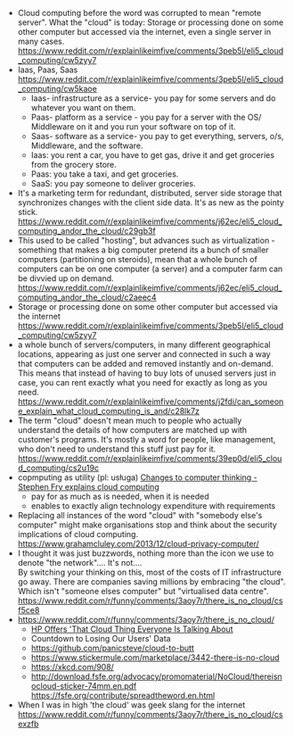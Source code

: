 - Cloud computing before the word was corrupted to mean "remote server". What the "cloud" is today: Storage or processing done on some other computer but accessed via the internet, even a single server in many cases. https://www.reddit.com/r/explainlikeimfive/comments/3peb5l/eli5_cloud_computing/cw5zyy7
- Iaas, Paas, Saas https://www.reddit.com/r/explainlikeimfive/comments/3peb5l/eli5_cloud_computing/cw5kaoe
  - Iaas- infrastructure as a service- you pay for some servers and do whatever you want on them.
  - Paas- platform as a service - you pay for a server with the OS/ Middleware on it and you run your software on top of it.
  - Saas- software as a service- you pay to get everything, servers, o/s, Middleware, and the software.
  - Iaas: you rent a car, you have to get gas, drive it and get groceries from the grocery store.
  - Paas: you take a taxi, and get groceries.
  - SaaS: you pay someone to deliver groceries.
- It's a marketing term for redundant, distributed, server side storage that synchronizes changes with the client side data. It's as new as the pointy stick. https://www.reddit.com/r/explainlikeimfive/comments/j62ec/eli5_cloud_computing_andor_the_cloud/c29gb3f
- This used to be called "hosting", but advances such as virtualization - something that makes a big computer pretend its a bunch of smaller computers (partitioning on steroids), mean that a whole bunch of computers can be on one computer (a server) and a computer farm can be divvied up on demand. https://www.reddit.com/r/explainlikeimfive/comments/j62ec/eli5_cloud_computing_andor_the_cloud/c2aeec4
- Storage or processing done on some other computer but accessed via the internet https://www.reddit.com/r/explainlikeimfive/comments/3peb5l/eli5_cloud_computing/cw5zyy7
- a whole bunch of servers/computers, in many different geographical locations, appearing as just one server and connected in such a way that computers can be added and removed instantly and on-demand. This means that instead of having to buy lots of unused servers just in case, you can rent exactly what you need for exactly as long as you need. https://www.reddit.com/r/explainlikeimfive/comments/j2fdi/can_someone_explain_what_cloud_computing_is_and/c28lk7z
- The term "cloud" doesn't mean much to people who actually understand the details of how computers are matched up with customer's programs. It's mostly a word for people, like management, who don't need to understand this stuff just pay for it. https://www.reddit.com/r/explainlikeimfive/comments/39ep0d/eli5_cloud_computing/cs2u19c
- copmputing as utility (pl: usługa) [Changes to computer thinking - Stephen Fry explains cloud computing](https://youtu.be/J9LK6EtxzgM)
  - pay for as much as is needed, when it is needed
  - enables to exactly align technology expenditure with requirements
- Replacing all instances of the word "cloud" with "somebody else's computer" might make organisations stop and think about the security implications of cloud computing. https://www.grahamcluley.com/2013/12/cloud-privacy-computer/
- I thought it was just buzzwords, nothing more than the icon we use to denote "the network".... It's not....  
  By switching your thinking on this, most of the costs of IT infrastructure go away. There are companies saving millions by embracing "the cloud".  
  Which isn't "someone elses computer" but "virtualised data centre".  
  https://www.reddit.com/r/funny/comments/3aoy7r/there_is_no_cloud/csf5ce8
- https://www.reddit.com/r/funny/comments/3aoy7r/there_is_no_cloud/
  - [HP Offers 'That Cloud Thing Everyone Is Talking About](https://youtu.be/9ntPxdWAWq8)
  - Countdown to Losing Our Users' Data
  - https://github.com/panicsteve/cloud-to-butt
  - https://www.stickermule.com/marketplace/3442-there-is-no-cloud
  - https://xkcd.com/908/
  - http://download.fsfe.org/advocacy/promomaterial/NoCloud/thereisnocloud-sticker-74mm.en.pdf https://fsfe.org/contribute/spreadtheword.en.html
- When I was in high 'the cloud' was geek slang for the internet https://www.reddit.com/r/funny/comments/3aoy7r/there_is_no_cloud/csexzfb
